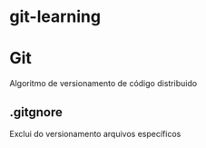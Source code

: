 # git-learning

# Git

Algoritmo de versionamento de código distribuido


## .gitgnore

Exclui do versionamento arquivos específicos    